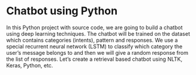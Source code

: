 # Chatbot using Python
In this Python project with source code, we are going to build a chatbot using deep learning techniques.
The chatbot will be trained on the dataset which contains categories (intents), pattern and responses. 
We use a special recurrent neural network (LSTM) to classify which category the user’s message belongs to and then we will give a random response from the list of responses.
Let’s create a retrieval based chatbot using NLTK, Keras, Python, etc.
